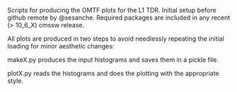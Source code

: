 Scripts for producing the OMTF plots for the L1 TDR. Initial setup before github remote by @sesanche. Required packages are included in any recent (> 10_6_X) cmssw release.

All plots are produced in two steps to avoid needlessly repeating the initial loading for minor aesthetic changes:

makeX.py produces the input histograms and saves them in a pickle file.

plotX.py reads the histograms and does the plotting with the appropriate style.

